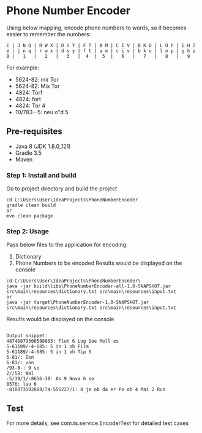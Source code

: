 # Phone Number Encoder
Using below mapping, encode phone numbers to words, so it becomes easier to remember the numbers:
```
E | J N Q | R W X | D S Y | F T | A M | C I V | B K U | L O P | G H Z
e | j n q | r w x | d s y | f t | a m | c i v | b k u | l o p | g h z
0 |   1   |   2   |   3   |  4  |  5  |   6   |   7   |   8   |   9
```

For example:
- 5624-82: mir Tor
- 5624-82: Mix Tor
- 4824: Torf
- 4824: fort
- 4824: Tor 4
- 10/783--5: neu o"d 5

## Pre-requisites
- Java 8 (JDK 1.8.0_121)
- Gradle 3.5
- Maven

### Step 1: Install and build
Go to project directory and build the project
```
cd C:\Users\User\IdeaProjects\PhoneNumberEncoder
gradle clean build
or
mvn clean package
```

### Step 2: Usage
Pass below files to the application for encoding:
1. Dictionary
2. Phone Numbers to be encoded
Results would be displayed on the console
```
cd C:\Users\User\IdeaProjects\PhoneNumberEncoder\
java -jar build\libs\PhoneNumberEncoder-all-1.0-SNAPSHOT.jar src\main\resources\dictionary.txt src\main\resources\input.txt
or
java -jar target\PhoneNumberEncoder-1.0-SNAPSHOT.jar src\main\resources\dictionary.txt src\main\resources\input.txt
```

Results would be displayed on the console
```

Output snippet:
48746879300588803: Flut 6 Lug See Moll es
5-61189/-4-685: 5 in 1 oh Film
5-61189/-4-685: 5 in 1 oh Tip 5
6-81/: Ion
6-81/: von
/93-8-: 9 so
2//58: Wal
-5/39/1/-8656-38: As 9 Nova 6 so
8576: lau 6
-810873502888/74-556227/1: 8 je ob da er Po ob 4 Mai 2 Run
```

## Test
For more details, see com.ts.service.EncoderTest for detailed test cases